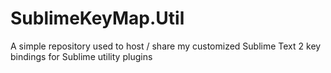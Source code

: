 SublimeKeyMap.Util
==================

A simple repository used to host / share my customized Sublime Text 2 key bindings for Sublime utility plugins